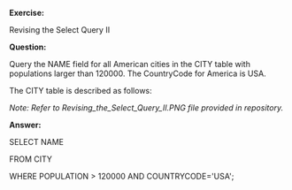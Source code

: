 **Exercise:** 

Revising the Select Query II

**Question:** 

Query the NAME field for all American cities in the CITY table with populations larger than 120000. The CountryCode for America is USA.

The CITY table is described as follows:

*Note: Refer to Revising_the_Select_Query_II.PNG file provided in repository.*

**Answer:** 

SELECT NAME

FROM CITY

WHERE POPULATION > 120000 AND COUNTRYCODE='USA';